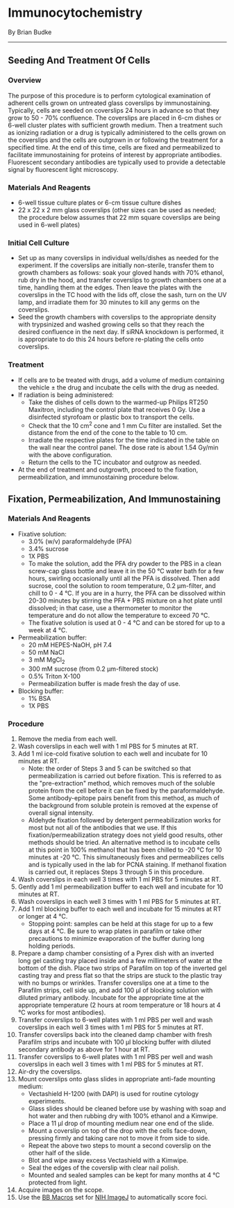 # Immunocytochemistry
By Brian Budke
___
## Seeding And Treatment Of Cells
### Overview
The purpose of this procedure is to perform cytological examination of adherent cells grown on untreated glass coverslips by immunostaining. Typically, cells are seeded on coverslips 24 hours in advance so that they grow to 50 - 70% confluence. The coverslips are placed in 6-cm dishes or 6-well cluster plates with sufficient growth medium. Then a treatment such as ionizing radiation or a drug is typically administered to the cells grown on the coverslips and the cells are outgrown in or following the treatment for a specified time. At the end of this time, cells are fixed and permeabilized to facilitate immunostaining for proteins of interest by appropriate antibodies. Fluorescent secondary antibodies are typically used to provide a detectable signal by fluorescent light microscopy.

### Materials And Reagents
- 6-well tissue culture plates or 6-cm tissue culture dishes
- 22 x 22 x 2 mm glass coverslips (other sizes can be used as needed; the procedure below assumes that 22 mm square coverslips are being used in 6-well plates)

### Initial Cell Culture
- Set up as many coverslips in individual wells/dishes as needed for the experiment. If the coverslips are initially non-sterile, transfer them to growth chambers as follows: soak your gloved hands with 70% ethanol, rub dry in the hood, and transfer coverslips to growth chambers one at a time, handling them at the edges. Then leave the plates with the coverslips in the TC hood with the lids off, close the sash, turn on the UV lamp, and irradiate them for 30 minutes to kill any germs on the coverslips.
- Seed the growth chambers with coverslips to the appropriate density with trypsinized and washed growing cells so that they reach the desired confluence in the next day. If siRNA knockdown is performed, it is appropriate to do this 24 hours before re-plating the cells onto coverslips.

### Treatment
- If cells are to be treated with drugs, add a volume of medium containing the vehicle ± the drug and incubate the cells with the drug as needed.
- If radiation is being administered:
	- Take the dishes of cells down to the warmed-up Philips RT250 Maxitron, including the control plate that receives 0 Gy. Use a disinfected styrofoam or plastic box to transport the cells.
	- Check that the 10 cm<sup>2</sup> cone and 1 mm Cu filter are installed. Set the distance from the end of the cone to the table to 10 cm.
	- Irradiate the respective plates for the time indicated in the table on the wall near the control panel. The dose rate is about 1.54 Gy/min with the above configuration.
	- Return the cells to the TC incubator and outgrow as needed.
- At the end of treatment and outgrowth, proceed to the fixation, permeabilization, and immunostaining procedure below.

## Fixation, Permeabilization, And Immunostaining
### Materials And Reagents
- Fixative solution:
	- 3.0% (w/v) paraformaldehyde (PFA)
	- 3.4% sucrose
	- 1X PBS
	- To make the solution, add the PFA dry powder to the PBS in a clean screw-cap glass bottle and leave it in the 50 °C water bath for a few hours, swirling occasionally until all the PFA is dissolved. Then add sucrose, cool the solution to room temperature, 0.2 μm-filter, and chill to 0 - 4 °C. If you are in a hurry, the PFA can be dissolved within 20-30 minutes by stirring the PFA + PBS mixture on a hot plate until dissolved; in that case, use a thermometer to monitor the temperature and do not allow the temperature to exceed 70 °C.
	- The fixative solution is used at 0 - 4 °C and can be stored for up to a week at 4 °C.
- Permeabilization buffer:
	- 20 mM HEPES-NaOH, pH 7.4
	- 50 mM NaCl
	- 3 mM MgCl<sub>2</sub>
	- 300 mM sucrose (from 0.2 μm-filtered stock)
	- 0.5% Triton X-100
	- Permeabilization buffer is made fresh the day of use.
- Blocking buffer:
	- 1% BSA
	- 1X PBS

### Procedure
1. Remove the media from each well.
1. Wash coverslips in each well with 1 ml PBS for 5 minutes at RT.
1. Add 1 ml ice-cold fixative solution to each well and incubate for 10 minutes at RT.
	- Note: the order of Steps 3 and 5 can be switched so that permeabilization is carried out before fixation. This is referred to as the "pre-extraction" method, which removes much of the soluble protein from the cell before it can be fixed by the paraformaldehyde. Some antibody-epitope pairs benefit from this method, as much of the background from soluble protein is removed at the expense of overall signal intensity.
	- Aldehyde fixation followed by detergent permeabilization works for most but not all of the antibodies that we use. If this fixation/permeabilization strategy does not yield good results, other methods should be tried. An alternative method is to incubate cells at this point in 100% methanol that has been chilled to -20 °C for 10 minutes at -20 °C. This simultaneously fixes and permeabilizes cells and is typically used in the lab for PCNA staining. If methanol fixation is carried out, it replaces Steps 3 through 5 in this procedure.
1. Wash coverslips in each well 3 times with 1 ml PBS for 5 minutes at RT.
1. Gently add 1 ml permeabilization buffer to each well and incubate for 10 minutes at RT.
1. Wash coverslips in each well 3 times with 1 ml PBS for 5 minutes at RT.
1. Add 1 ml blocking buffer to each well and incubate for 15 minutes at RT or longer at 4 °C.
	- Stopping point: samples can be held at this stage for up to a few days at 4 °C. Be sure to wrap plates in parafilm or take other precautions to minimize evaporation of the buffer during long holding periods.
1. Prepare a damp chamber consisting of a Pyrex dish with an inverted long gel casting tray placed inside and a few millimeters of water at the bottom of the dish. Place two strips of Parafilm on top of the inverted gel casting tray and press flat so that the strips are stuck to the plastic tray with no bumps or wrinkles. Transfer coverslips one at a time to the Parafilm strips, cell side up, and add 100 μl of blocking solution with diluted primary antibody. Incubate for the appropriate time at the appropriate temperature (2 hours at room temperature or 18 hours at 4 °C works for most antibodies).
1. Transfer coverslips to 6-well plates with 1 ml PBS per well and wash coverslips in each well 3 times with 1 ml PBS for 5 minutes at RT.
1. Transfer coverslips back into the cleaned damp chamber with fresh Parafilm strips and incubate with 100 μl blocking buffer with diluted secondary antibody as above for 1 hour at RT.
1. Transfer coverslips to 6-well plates with 1 ml PBS per well and wash coverslips in each well 3 times with 1 ml PBS for 5 minutes at RT.
1. Air-dry the coverslips.
1. Mount coverslips onto glass slides in appropriate anti-fade mounting medium:
	- Vectashield H-1200 (with DAPI) is used for routine cytology experiments.
	- Glass slides should be cleaned before use by washing with soap and hot water and then rubbing dry with 100% ethanol and a Kimwipe.
	- Place a 11 μl drop of mounting medium near one end of the slide.
	- Mount a coverslip on top of the drop with the cells face-down, pressing firmly and taking care not to move it from side to side.
	- Repeat the above two steps to mount a second coverslip on the other half of the slide.
	- Blot and wipe away excess Vectashield with a Kimwipe.
	- Seal the edges of the coverslip with clear nail polish.
	- Mounted and sealed samples can be kept for many months at 4 °C protected from light.
1. Acquire images on the scope.
1. Use the [BB Macros](https://github.com/bbudke/BB_macros) set for [NIH ImageJ](https://imagej.nih.gov/ij/) to automatically score foci.
